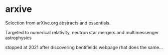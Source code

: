 # arxive
Selection from arXive.org abstracts and essentials. 

Targeted to numerical relativity, neutron star mergers and multimessenger astrophysics

stopped at 2021 after discovering bentifields webpage rhat does the same... 
